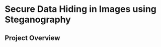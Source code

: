 <h1>Secure Data Hiding in Images using Steganography</h1>
<h2><i class="fa-solid fa-book-open-reader" style="color: #74C0FC;"></i>Project Overview</h2>
